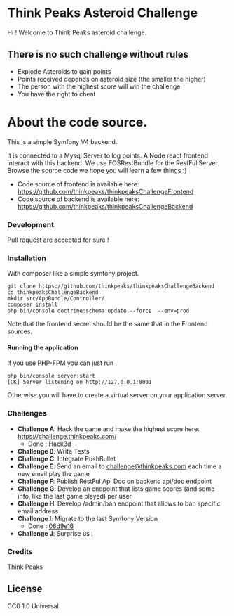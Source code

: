# Think Peaks Asteroid Challenge	
Hi !
Welcome to Think Peaks asteroid challenge.

## There is no such challenge without rules
- Explode Asteroids to gain points
- Points received depends on asteroid size (the smaller the higher)
- The person with the highest score will win the challenge 
- You have the right to cheat

# About the code source.

This is a simple Symfony V4 backend.

It is connected to a Mysql Server to log points.
A Node react frontend interact with this backend.
We use FOSRestBundle for the RestFullServer.
Browse the source code we hope you will learn a few things :)

* Code source of frontend is available here: https://github.com/thinkpeaks/thinkpeaksChallengeFrontend
* Code source of backend is available here: https://github.com/thinkpeaks/thinkpeaksChallengeBackend

### Development

Pull request are accepted for sure !

### Installation

With composer like a simple symfony project.

```
git clone https://github.com/thinkpeaks/thinkpeaksChallengeBackend
cd thinkpeaksChallengeBackend
mkdir src/AppBundle/Controller/
composer install
php bin/console doctrine:schema:update --force  --env=prod
```

Note that the frontend secret should be the same that in the Frontend sources.

#### Running the application
If you use PHP-FPM you can just run 
```
php bin/console server:start         
[OK] Server listening on http://127.0.0.1:8001     
```
Otherwise you will have to create a virtual server on your application server.

### Challenges

 - **Challenge A**: Hack the game and make the highest score here: https://challenge.thinkpeaks.com/
   * Done : [Hack3d](/challenge/step1-done.png)
 - **Challenge B**: Write Tests
 - **Challenge C**: Integrate PushBullet
 - **Challenge E**: Send an email to challenge@thinkpeaks.com each time a new email play the game
 - **Challenge F**: Publish RestFul Api Doc on backend api/doc endpoint
 - **Challenge G**: Develop an endpoint that lists game scores (and some info, like the last game played) per user
 - **Challenge H**: Develop /admin/ban endpoint that allows to ban specific email address
 - **Challenge I**: Migrate to the last Symfony Version
   * Done : [06d9e16](https://github.com/david-vde/thinkpeaksChallengeBackend/commit/06d9e16c2fcac5b45a9eee308108354ebbc825f2)
 - **Challenge J**: Surprise us !


 
 
### Credits
Think Peaks 

License
----

CC0 1.0 Universal

